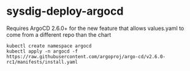 # sysdig-deploy-argocd

Requires ArgoCD 2.6.0+ for the new feature that allows values.yaml to come from a different repo than the chart


```
kubectl create namespace argocd
kubectl apply -n argocd -f https://raw.githubusercontent.com/argoproj/argo-cd/v2.6.0-rc1/manifests/install.yaml
```

